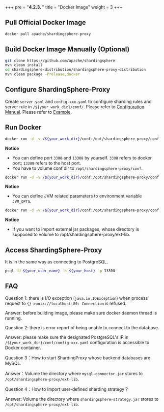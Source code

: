 +++
pre = "<b>4.2.3. </b>"
title = "Docker Image"
weight = 3
+++

## Pull Official Docker Image

```bash
docker pull apache/shardingsphere-proxy
```

## Build Docker Image Manually (Optional)

```bash
git clone https://github.com/apache/shardingsphere
mvn clean install
cd shardingsphere-distribution/shardingsphere-proxy-distribution
mvn clean package -Prelease,docker
```

## Configure ShardingSphere-Proxy

Create `server.yaml` and `config-xxx.yaml` to configure sharding rules and server rule in `/${your_work_dir}/conf/`. 
Please refer to [Configuration Manual](/en/user-manual/shardingsphere-proxy/configuration/).
Please refer to [Example](https://github.com/apache/shardingsphere/tree/master/shardingsphere-proxy/shardingsphere-proxy-bootstrap/src/main/resources/conf).

## Run Docker

```bash
docker run -d -v /${your_work_dir}/conf:/opt/shardingsphere-proxy/conf -e PORT=3308 -p13308:3308 apache/shardingsphere-proxy:latest
```

**Notice**

* You can define port `3308` and `13308` by yourself. `3308` refers to docker port; `13308` refers to the host port.
* You have to volume conf dir to `/opt/shardingsphere-proxy/conf`.

```bash
docker run -d -v /${your_work_dir}/conf:/opt/shardingsphere-proxy/conf -e JVM_OPTS="-Djava.awt.headless=true" -e PORT=3308 -p13308:3308 apache/shardingsphere-proxy:latest
```

**Notice**

* You can define JVM related parameters to environment variable `JVM_OPTS`.

```bash
docker run -d -v /${your_work_dir}/conf:/opt/shardingsphere-proxy/conf -v /${your_work_dir}/ext-lib:/opt/shardingsphere-proxy/ext-lib -p13308:3308 apache/shardingsphere-proxy:latest
```

**Notice**

* If you want to import external jar packages, whose directory is supposed to volume to /opt/shardingsphere-proxy/ext-lib.

## Access ShardingSphere-Proxy

It is in the same way as connecting to PostgreSQL.

```bash
psql -U ${your_user_name} -h ${your_host} -p 13308
```

## FAQ

Question 1: there is I/O exception (`java.io.IOException`) when process request to `{}->unix://localhost:80: Connection` is refused.

Answer: before building image, please make sure docker daemon thread is running.

Question 2: there is error report of being unable to connect to the database.

Answer: please make sure the designated PostgreSQL's IP in `/${your_work_dir}/conf/config-xxx.yaml` configuration is accessible to Docker container.

Question 3：How to start ShardingProxy whose backend databases are MySQL.

Answer：Volume the directory where `mysql-connector.jar` stores to `/opt/shardingsphere-proxy/ext-lib`.

Question 4：How to import user-defined sharding strategy？

Answer: Volume the directory where `shardingsphere-strategy.jar` stores to `/opt/shardingsphere-proxy/ext-lib`.
